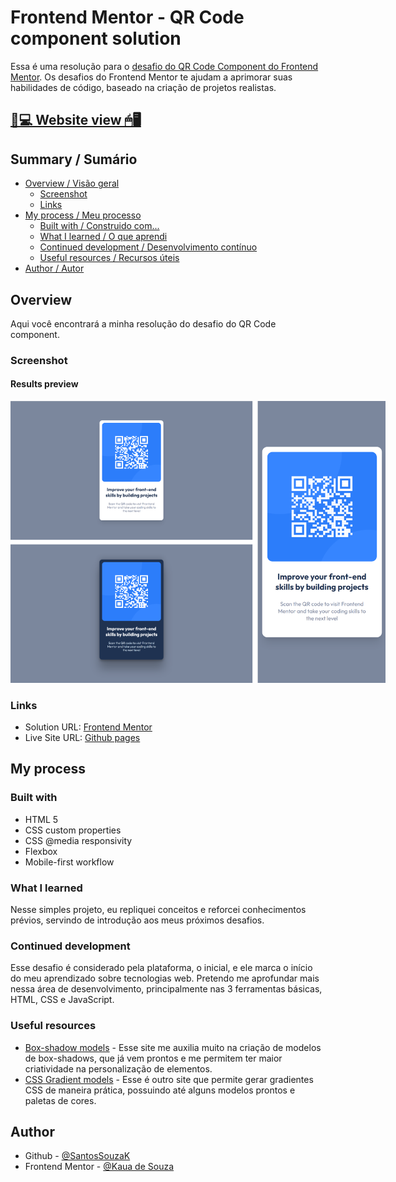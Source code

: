 # Frontend Mentor - QR Code component solution

Essa é uma resolução para o [desafio do QR Code Component do Frontend Mentor](https://www.frontendmentor.io/challenges/qr-code-component-iux_sIO_H). Os desafios do Frontend Mentor te ajudam a aprimorar suas habilidades de código, baseado na criação de projetos realistas.

## [📃💻 Website view 🖱🖥](https://souzasantosk.github.io/Frontend-Mentor/QR%20Code%20Component/)

## Summary / Sumário

- [Overview / Visão geral](#overview)
  - [Screenshot](#screenshot)
  - [Links](#links)
- [My process / Meu processo](#my-process)
  - [Built with / Construido com...](#built-with)
  - [What I learned / O que aprendi](#what-i-learned)
  - [Continued development / Desenvolvimento contínuo](#continued-development)
  - [Useful resources / Recursos úteis](#useful-resources)
- [Author / Autor](#author)

## Overview

Aqui você encontrará a minha resolução do desafio do QR Code component.

### Screenshot

#### Results preview

<img src="./screenshots/results-grid.png" style="max-width: 600px">

### Links

- Solution URL: [Frontend Mentor](https://www.frontendmentor.io/solutions/qr-code-component-challenge-with-html-and-css-flexbox-mobilefirst-C4PBAxWPPG)
- Live Site URL: [Github pages](https://souzasantosk.github.io/Frontend-Mentor/QR%20Code%20Component/)

## My process

### Built with

- HTML 5
- CSS custom properties
- CSS @media responsivity
- Flexbox
- Mobile-first workflow

### What I learned

Nesse simples projeto, eu repliquei conceitos e reforcei conhecimentos prévios, servindo de introdução aos meus próximos desafios.

### Continued development

Esse desafio é considerado pela plataforma, o inicial, e ele marca o início do meu aprendizado sobre tecnologias web. Pretendo me aprofundar mais nessa área de desenvolvimento, principalmente nas 3 ferramentas básicas, HTML, CSS e JavaScript.

### Useful resources

- [Box-shadow models](https://getcssscan.com/css-box-shadow-examples) - Esse site me auxilia muito na criação de modelos de box-shadows, que já vem prontos e me permitem ter maior criatividade na personalização de elementos.
- [CSS Gradient models](https://cssgradient.io/) - Esse é outro site que permite gerar gradientes CSS de maneira prática, possuindo até alguns modelos prontos e paletas de cores.

## Author

<!-- - Website - [@Kaua de Souza](#) -->

- Github - [@SantosSouzaK](https://github.com/SouzaSantosK)
- Frontend Mentor - [@Kaua de Souza](https://www.frontendmentor.io/profile/SouzaSantosK)

